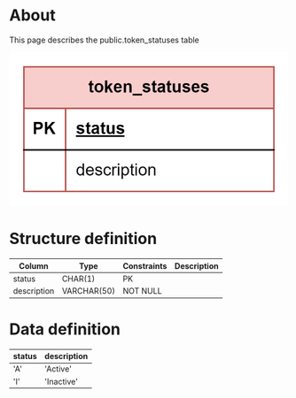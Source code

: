 # About  

This page describes the public.token_statuses table  

![Alt text](token_statuses.png)

# Structure definition  

| Column | Type | Constraints | Description |
| - | - | - | - |
| status  | CHAR(1) | PK |
| description  | VARCHAR(50) | NOT NULL |

# Data definition 

| status | description |
| - | - |
| 'A'  | 'Active' |
| 'I'  | 'Inactive' |